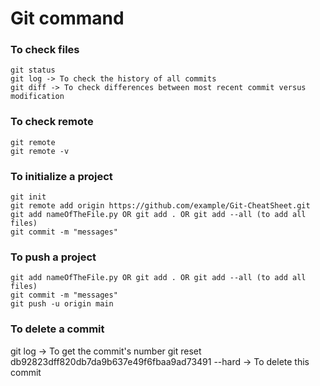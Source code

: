 # Git command

### To check files
```
git status
git log -> To check the history of all commits
git diff -> To check differences between most recent commit versus modification
```

### To check remote
```
git remote
git remote -v
```

### To initialize a project
```
git init
git remote add origin https://github.com/example/Git-CheatSheet.git
git add nameOfTheFile.py OR git add . OR git add --all (to add all files)
git commit -m "messages"
```

### To push a project
```
git add nameOfTheFile.py OR git add . OR git add --all (to add all files)
git commit -m "messages"
git push -u origin main
```

### To delete a commit
git log -> To get the commit's number
git reset db92823dff820db7da9b637e49f6fbaa9ad73491 --hard -> To delete this commit